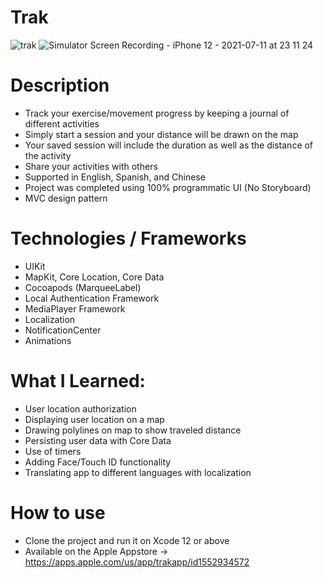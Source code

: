 # Trak

![trak](https://user-images.githubusercontent.com/47906114/125225269-fea60200-e29c-11eb-851b-a9f43299fbcd.jpeg)
![Simulator Screen Recording - iPhone 12 - 2021-07-11 at 23 11 24](https://user-images.githubusercontent.com/47906114/125225462-5e041200-e29d-11eb-97e3-03cb22edeac1.gif)

# Description

* Track your exercise/movement progress by keeping a journal of different activities
* Simply start a session and your distance will be drawn on the map
* Your saved session will include the duration as well as the distance of the activity
* Share your activities with others 
* Supported in English, Spanish, and Chinese
* Project was completed using 100% programmatic UI (No Storyboard)
* MVC design pattern

# Technologies / Frameworks

* UIKit
* MapKit, Core Location, Core Data
* Cocoapods (MarqueeLabel)
* Local Authentication Framework
* MediaPlayer Framework
* Localization
* NotificationCenter
* Animations

# What I Learned:

* User location authorization
* Displaying user location on a map
* Drawing polylines on map to show traveled distance
* Persisting user data with Core Data
* Use of timers
* Adding Face/Touch ID functionality
* Translating app to different languages with localization

# How to use

* Clone the project and run it on Xcode 12 or above
* Available on the Apple Appstore -> https://apps.apple.com/us/app/trakapp/id1552934572
